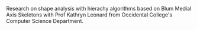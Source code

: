 Research on shape analysis with hierachy algorithms based on Blum Medial Axis Skeletons with Prof Kathryn Leonard from Occidental College's Computer Science Department. 
